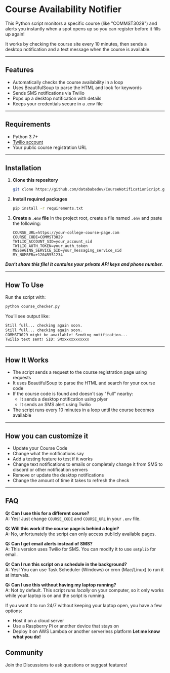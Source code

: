 # Course Availability Notifier

This Python script monitors a specific course (like "COMMST3029") and alerts you instantly when a spot opens up so you can register before it fills up again!

It works by checking the course site every 10 minutes, then sends a desktop notification and a text message when the course is available.

---

## Features

- Automatically checks the course availability in a loop
- Uses BeautifulSoup to parse the HTML and look for keywords
- Sends SMS notifications via Twilio
- Pops up a desktop notification with details
- Keeps your credentials secure in a .env file

---

## Requirements

- Python 3.7+
- [Twilio account](https://www.twilio.com/)
- Your public course registration URL

---

## Installation

1. **Clone this repository**
   ```bash
   git clone https://github.com/datababedev/CourseNotificationScript.git

2. **Install required packages**
   ```bash
   pip install -r requirements.txt

3. **Create a `.env` file**
   In the project root, create a file named `.env` and paste the following:

   ```env
   COURSE_URL=https://your-college-course-page.com
   COURSE_CODE=COMMST3029
   TWILIO_ACCOUNT_SID=your_account_sid
   TWILIO_AUTH_TOKEN=your_auth_token
   MESSAGING_SERVICE_SID=your_messaging_service_sid
   MY_NUMBER=+12045551234
   ```

  ***Don’t share this file! It contains your private API keys and phone number.***

---

## How To Use
Run the script with:

```bash
python course_checker.py
```

You’ll see output like:

```bash
Still full... checking again soon.
Still full... checking again soon.
COMMST3029 might be available! Sending notification...
Twilio text sent! SID: SMxxxxxxxxxxxx
```
---

## How It Works

- The script sends a request to the course registration page using requests
- It uses BeautifulSoup to parse the HTML and search for your course code
- If the course code is found and doesn't say "Full" nearby:
  - It sends a desktop notification using plyer
  - It sends an SMS alert using Twilio
- The script runs every 10 minutes in a loop until the course becomes available

---

## How you can customize it
- Update your Course Code
- Change what the notifications say
- Add a testing feature to test if it works
- Change text notifications to emails or completely change it from SMS to discord or other notification servers
- Remove or update the desktop notifications
- Change the amount of time it takes to refresh the check

---

## FAQ

**Q: Can I use this for a different course?**  
A: Yes! Just change `COURSE_CODE` and `COURSE_URL` in your `.env` file.

**Q: Will this work if the course page is behind a login?**  
A: No, unfortunately the script can only access publicly available pages.

**Q: Can I get email alerts instead of SMS?**  
A: This version uses Twilio for SMS. You can modify it to use `smtplib` for email.

**Q: Can I run this script on a schedule in the background?**  
A: Yes! You can use Task Scheduler (Windows) or cron (Mac/Linux) to run it at intervals.

**Q: Can I use this without having my laptop running?**  
A: Not by default. This script runs *locally* on your computer, so it only works while your laptop is on and the script is running.

If you want it to run 24/7 without keeping your laptop open, you have a few options:
- Host it on a cloud server
- Use a Raspberry Pi or another device that stays on
- Deploy it on AWS Lambda or another serverless platform
**Let me know what you do!**

## Community
Join the Discussions to ask questions or suggest features!
